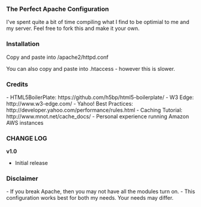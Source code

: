 <h3>The Perfect Apache Configuration</h3>
I've spent quite a bit of time compiling what I find to be optimial to me and my server.
Feel free to fork this and make it your own.

<h3>Installation</h3>
Copy and paste into /apache2/httpd.conf

You can also copy and paste into .htaccess - however this is slower.

<h3>Credits</h3>
- HTML5BoilerPlate: https://github.com/h5bp/html5-boilerplate/
- W3 Edge: http://www.w3-edge.com/
- Yahoo! Best Practices: http://developer.yahoo.com/performance/rules.html
- Caching Tutorial: http://www.mnot.net/cache_docs/
- Personal experience running Amazon AWS instances

<h3>CHANGE LOG</h3>

<strong>v1.0</strong>
- Initial release

<h3>Disclaimer</h3>
- If you break Apache, then you may not have all the modules turn on.
- This configuration works best for both my needs. Your needs may differ.